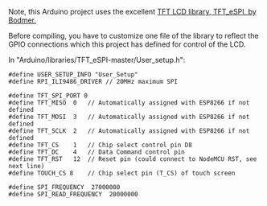 Note, this Arduino project uses the excellent [TFT LCD library, TFT_eSPI, by Bodmer.](https://github.com/Bodmer/TFT_eSPI)

Before compiling, you have to customize one file of the library to reflect the GPIO connections which this project has defined for control of the LCD. 

In "Arduino/libraries/TFT_eSPI-master/User_setup.h":
```
#define USER_SETUP_INFO "User_Setup"
#define RPI_ILI9486_DRIVER // 20MHz maximum SPI

#define TFT_SPI_PORT 0
#define TFT_MISO  0   // Automatically assigned with ESP8266 if not defined
#define TFT_MOSI  3   // Automatically assigned with ESP8266 if not defined
#define TFT_SCLK  2   // Automatically assigned with ESP8266 if not defined
#define TFT_CS    1   // Chip select control pin D8
#define TFT_DC    4   // Data Command control pin
#define TFT_RST   12  // Reset pin (could connect to NodeMCU RST, see next line)
#define TOUCH_CS 8    // Chip select pin (T_CS) of touch screen

#define SPI_FREQUENCY  27000000
#define SPI_READ_FREQUENCY  20000000
```



